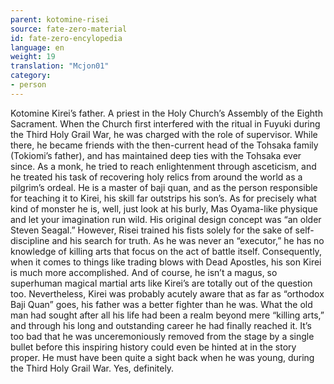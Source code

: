 ```yaml
---
parent: kotomine-risei
source: fate-zero-material
id: fate-zero-encylopedia
language: en
weight: 19
translation: "Mcjon01"
category:
- person
---
```


Kotomine Kirei’s father. A priest in the Holy Church’s Assembly of the Eighth Sacrament.
When the Church first interfered with the ritual in Fuyuki during the Third Holy Grail War, he was charged with the role of supervisor. While there, he became friends with the then-current head of the Tohsaka family (Tokiomi’s father), and has maintained deep ties with the Tohsaka ever since.
As a monk, he tried to reach enlightenment through asceticism, and he treated his task of recovering holy relics from around the world as a pilgrim’s ordeal. He is a master of baji quan, and as the person responsible for teaching it to Kirei, his skill far outstrips his son’s. As for precisely what kind of monster he is, well, just look at his burly, Mas Oyama-like physique and let your imagination run wild. His original design concept was “an older Steven Seagal.”
However, Risei trained his fists solely for the sake of self-discipline and his search for truth. As he was never an “executor,” he has no knowledge of killing arts that focus on the act of battle itself. Consequently, when it comes to things like trading blows with Dead Apostles, his son Kirei is much more accomplished. And of course, he isn’t a magus, so superhuman magical martial arts like Kirei’s are totally out of the question too.
Nevertheless, Kirei was probably acutely aware that as far as “orthodox Baji Quan” goes, his father was a better fighter than he was. What the old man had sought after all his life had been a realm beyond mere “killing arts,” and through his long and outstanding career he had finally reached it.
It’s too bad that he was unceremoniously removed from the stage by a single bullet before this inspiring history could even be hinted at in the story proper.
He must have been quite a sight back when he was young, during the Third Holy Grail War. Yes, definitely.

